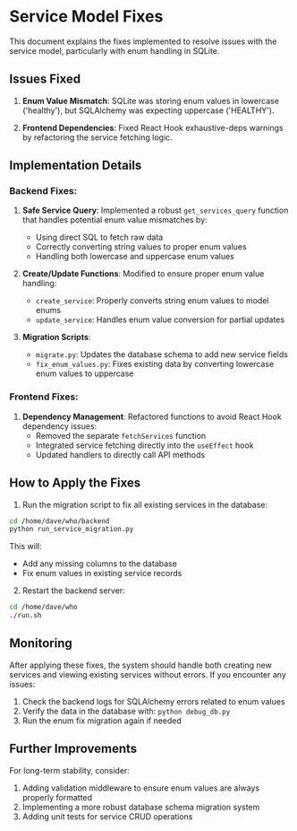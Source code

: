 # Service Model Fixes

This document explains the fixes implemented to resolve issues with the service model, particularly with enum handling in SQLite.

## Issues Fixed

1. **Enum Value Mismatch**: SQLite was storing enum values in lowercase ('healthy'), but SQLAlchemy was expecting uppercase ('HEALTHY').

2. **Frontend Dependencies**: Fixed React Hook exhaustive-deps warnings by refactoring the service fetching logic.

## Implementation Details

### Backend Fixes:

1. **Safe Service Query**: Implemented a robust `get_services_query` function that handles potential enum value mismatches by:
   - Using direct SQL to fetch raw data
   - Correctly converting string values to proper enum values
   - Handling both lowercase and uppercase enum values

2. **Create/Update Functions**: Modified to ensure proper enum value handling:
   - `create_service`: Properly converts string enum values to model enums
   - `update_service`: Handles enum value conversion for partial updates

3. **Migration Scripts**:
   - `migrate.py`: Updates the database schema to add new service fields
   - `fix_enum_values.py`: Fixes existing data by converting lowercase enum values to uppercase

### Frontend Fixes:

1. **Dependency Management**: Refactored functions to avoid React Hook dependency issues:
   - Removed the separate `fetchServices` function
   - Integrated service fetching directly into the `useEffect` hook
   - Updated handlers to directly call API methods

## How to Apply the Fixes

1. Run the migration script to fix all existing services in the database:

```bash
cd /home/dave/who/backend
python run_service_migration.py
```

This will:
- Add any missing columns to the database
- Fix enum values in existing service records

2. Restart the backend server:

```bash
cd /home/dave/who
./run.sh
```

## Monitoring

After applying these fixes, the system should handle both creating new services and viewing existing services without errors. If you encounter any issues:

1. Check the backend logs for SQLAlchemy errors related to enum values
2. Verify the data in the database with: `python debug_db.py`
3. Run the enum fix migration again if needed

## Further Improvements

For long-term stability, consider:

1. Adding validation middleware to ensure enum values are always properly formatted
2. Implementing a more robust database schema migration system
3. Adding unit tests for service CRUD operations
